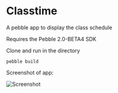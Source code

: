 Classtime
================

A pebble app to display the class schedule

Requires the Pebble 2.0-BETA4 SDK

Clone and run in the directory
```shell
pebble build
```

Screenshot of app:

![Screenshot](https://raw.github.com/rgrochowicz/pebble-classtime/master/pebble-screenshot.png)
